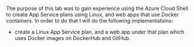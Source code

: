The purpose of this lab was to gain experience using the Azure Cloud Shell to create App Service plans using Linux, and web apps that use Docker containers. In order to do that I will do the following implementations:
 - create a Linux App Service plan, and a web app under that plan which uses Docker images on DockerHub and GitHub. 

